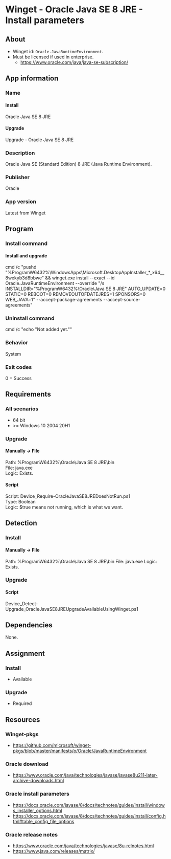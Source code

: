 # Winget - Oracle Java SE 8 JRE - Install parameters
## About
* Winget id: ```Oracle.JavaRuntimeEnvironment```.
* Must be licensed if used in enterprise.
  * https://www.oracle.com/java/java-se-subscription/


## App information
### Name
#### Install
Oracle Java SE 8 JRE
#### Upgrade
Upgrade - Oracle Java SE 8 JRE

### Description
Oracle Java SE (Standard Edition) 8 JRE (Java Runtime Environment).

### Publisher
Oracle

### App version
Latest from Winget


## Program
### Install command
#### Install and upgrade
cmd /c "pushd "%ProgramW6432%\WindowsApps\Microsoft.DesktopAppInstaller_*_x64__8wekyb3d8bbwe" && winget.exe install --exact --id Oracle.JavaRuntimeEnvironment --override "/s INSTALLDIR=\"%ProgramW6432%\Oracle\Java SE 8 JRE\" AUTO_UPDATE=0 STATIC=0 REBOOT=0 REMOVEOUTOFDATEJRES=1 SPONSORS=0 WEB_JAVA=1" --accept-package-agreements --accept-source-agreements"

### Uninstall command
cmd /c "echo "Not added yet.""

### Behavior
System

### Exit codes
0 = Success


## Requirements
### All scenarios
* 64 bit
* \>= Windows 10 2004 20H1

### Upgrade
#### Manually -> File
Path:  %ProgramW6432%\Oracle\Java SE 8 JRE\bin  
File:  java.exe  
Logic: Exists.
#### Script
Script: Device_Require-OracleJavaSE8JREDoesNotRun.ps1  
Type:   Boolean  
Logic:  $true means not running, which is what we want.


## Detection
### Install
#### Manually -> File
Path:  %ProgramW6432%\Oracle\Java SE 8 JRE\bin
File:  java.exe
Logic: Exists.

### Upgrade
#### Script
Device_Detect-Upgrade_OracleJavaSE8JREUpgradeAvailableUsingWinget.ps1


## Dependencies
None.


## Assignment
### Install
* Available

### Upgrade
* Required


## Resources
### Winget-pkgs
* https://github.com/microsoft/winget-pkgs/blob/master/manifests/o/Oracle/JavaRuntimeEnvironment

### Oracle download
* https://www.oracle.com/java/technologies/javase/javase8u211-later-archive-downloads.html

### Oracle install parameters
* https://docs.oracle.com/javase/8/docs/technotes/guides/install/windows_installer_options.html
* https://docs.oracle.com/javase/8/docs/technotes/guides/install/config.html#table_config_file_options

### Oracle release notes
* https://www.oracle.com/java/technologies/javase/8u-relnotes.html
* https://www.java.com/releases/matrix/
